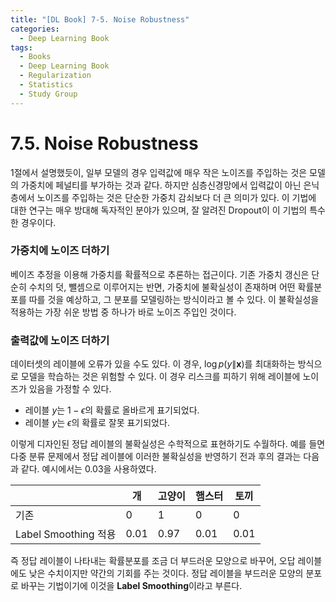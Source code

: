 ```yaml
---
title: "[DL Book] 7-5. Noise Robustness"
categories:
  - Deep Learning Book
tags:
  - Books
  - Deep Learning Book
  - Regularization
  - Statistics
  - Study Group
---
```


# 7.5. Noise Robustness
1절에서 설명했듯이, 일부 모델의 경우 입력값에 매우 작은 노이즈를 주입하는 것은 모델의 가중치에 페널티를 부가하는 것과 같다. 하지만 심층신경망에서 입력값이 아닌 은닉층에서 노이즈를 주입하는 것은 단순한 가중치 감쇠보다 더 큰 의미가 있다. 이 기법에 대한 연구는 매우 방대해 독자적인 분야가 있으며, 잘 알려진 Dropout이 이 기법의 특수한 경우이다.

### 가중치에 노이즈 더하기

베이즈 추정을 이용해 가중치를 확률적으로 추론하는 접근이다. 기존 가중치 갱신은 단순히 수치의 덧, 뺄셈으로 이루어지는 반면, 가중치에 불확실성이 존재하며 어떤 확률분포를 따를 것을 예상하고, 그 분포를 모델링하는 방식이라고 볼 수 있다. 이 불확실성을 적용하는 가장 쉬운 방법 중 하나가 바로 노이즈 주입인 것이다.

### 출력값에 노이즈 더하기

데이터셋의 레이블에 오류가 있을 수도 있다. 이 경우, $\log p(y\|\boldsymbol x)$를 최대화하는 방식으로 모델을 학습하는 것은 위험할 수 있다. 이 경우 리스크를 피하기 위해 레이블에 노이즈가 있음을 가정할 수 있다.

- 레이블 $y$는 $1-\epsilon$의 확률로 올바르게 표기되었다.
- 레이블 $y$는 $\epsilon$의 확률로 잘못 표기되었다.

이렇게 디자인된 정답 레이블의 불확실성은 수학적으로 표현하기도 수월하다. 예를 들면 다중 분류 문제에서 정답 레이블에 이러한 불확실성을 반영하기 전과 후의 결과는 다음과 같다. 예시에서는 $0.03$을 사용하였다.


|  | 개 | 고양이 | 햄스터 | 토끼 |
| --- | --- | --- | --- | --- |
| 기존 | 0 | 1 | 0 | 0 |
| Label Smoothing 적용 | 0.01 | 0.97 | 0.01 | 0.01 |


즉 정답 레이블이 나타내는 확률분포를 조금 더 부드러운 모양으로 바꾸어, 오답 레이블에도 낮은 수치이지만 약간의 기회를 주는 것이다. 정답 레이블을 부드러운 모양의 분포로 바꾸는 기법이기에 이것을 **Label Smoothing**이라고 부른다.